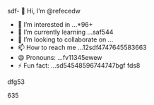 sdf- 👋 Hi, I’m @refecedw
- 👀 I’m interested in ...*96+
- 🌱 I’m currently learning ...saf544
- 💞️ I’m looking to collaborate on ...
- 📫 How to reach me ...12sdf4747645583663
- 😄 Pronouns: ...fv11345ewew
- ⚡ Fun fact: ...sd54548596744747bgf
fds8
<!---545450522iki
refeced/refeced is a ✨ special ✨ repositorasdy because its `README.md` fer(this file) appears54on your GitHub profile.123545
You can click the Preview link to take a look at your chsdfanges.fgxvcfgh
--->dfg53
635

